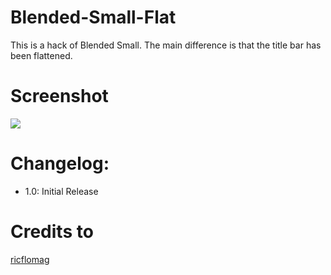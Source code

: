 # Blended-Small-Flat
This is a hack of Blended Small. The main difference is that the title bar has been flattened.

# Screenshot
![](http://gnome-look.org/CONTENT/content-pre1/117579-1.png)

# Changelog:
- 1.0: Initial Release

# Credits to
[ricflomag](http://gnome-look.org/usermanager/search.php?username=ricflomag)
